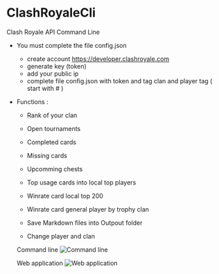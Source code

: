 # ClashRoyaleCli

Clash Royale API Command Line

- You must complete the file config.json
    - create account https://developer.clashroyale.com
    - generate key (token) 
    - add your public ip
    - complete file config.json with token and tag clan and player tag ( start with # )

- Functions :
    - Rank of your clan
    - Open tournaments
    - Completed cards
    - Missing cards
    - Upcomming chests
    - Top usage cards into local top players
    - Winrate card local top 200
    - Winrate card general player by trophy clan
    - Save Markdown files into Outpout folder
    
    - Change player and clan
    
    Command line 
    ![Command line](https://raw.githubusercontent.com/cormaltes/ClashRoyaleCli/master/doc/cli.png)
    
    Web application
    ![Web application](https://raw.githubusercontent.com/cormaltes/ClashRoyaleCli/master/doc/web-player-cards.png)

